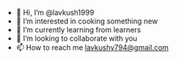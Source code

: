 - 👋 Hi, I’m @lavkush1999
- 👀 I’m interested in cooking something new
- 🌱 I’m currently learning from learners
- 💞️ I’m looking to collaborate with you
- 📫 How to reach me lavkushy794@gmail.com

<!---
lavkush1999/lavkush1999 is a ✨ special ✨ repository because its `README.md` (this file) appears on your GitHub profile.
You can click the Preview link to take a look at your changes.
--->
